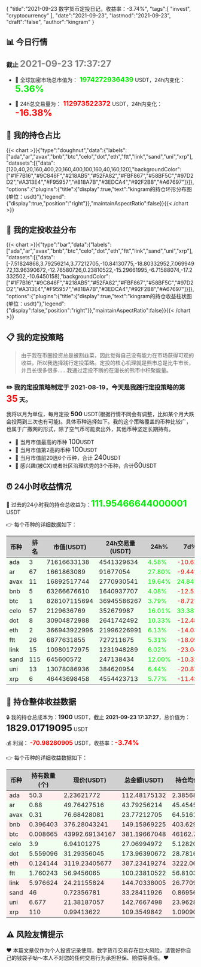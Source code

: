 {
"title":"2021-09-23 数字货币定投日记，收益率：-3.74%",
"tags":[
"invest",
"cryptocurrency"
],
"date":"2021-09-23",
"lastmod":"2021-09-23",
"draft":"false",
"author":"kingram"
}

##  📊 今日行情
### 截止 <font color=grey size=5 >**2021-09-23 17:37:27**</font>
- 🍖 全球加密市场总市值为：<font color=#00EC00 size=4 > **1974272936439**</font> USDT，24h内变化：<font color=#00EC00 size=5 > **5.36%**</font>

- 🍤 24h总交易量为：<font color=#FF0000 size=4 > **112973522372**</font> USDT，24h内变化：<font color=#FF0000 size=5 > **-16.38%**</font>

## 🎨 我的持仓占比
{{< chart >}}{"type":"doughnut","data":{"labels":["ada","ar","avax","bnb","btc","celo","dot","eth","ftt","link","sand","uni","xrp"],"datasets":[{"data":[120,40,20,160,400,20,160,400,100,160,40,160,120],"backgroundColor":["#1F7B16","#9C846F","#218AB5","#52FA82","#FBF867","#58BF5C","#97D2D2","#A313E4","#F95957","#818A7B","#3EDCA4","#92F2B8","#A67697"]}]},"options":{"plugins":{"title":{"display":true,"text":"kingram的持仓环形分布图(单位：usdt)"},"legend":{"display":true,"position":"right"}},"maintainAspectRatio":false}}{{< /chart >}}

## 🍺 我的定投收益分布
{{< chart >}}{"type":"bar","data":{"labels":["ada","ar","avax","bnb","btc","celo","dot","eth","ftt","link","sand","uni","xrp"],"datasets":[{"data":[-7.51824868,3.79256214,3.77212705,-10.84130775,-18.80332952,7.06994972,13.96390672,-12.76580726,0.23810522,-15.29661995,-6.71588074,-17.2332502,-10.6450158],"backgroundColor":["#1F7B16","#9C846F","#218AB5","#52FA82","#FBF867","#58BF5C","#97D2D2","#A313E4","#F95957","#818A7B","#3EDCA4","#92F2B8","#A67697"]}]},"options":{"plugins":{"title":{"display":true,"text":"kingram的持仓收益柱状图(单位：usdt)"},"legend":{"display":false,"position":"right"}},"maintainAspectRatio":false}}{{< /chart >}}

## 📋 我的定投策略

> 由于我在币圈投资总是被割韭菜，因此觉得自己没有能力在市场获得可观的收益，所以我选择践行定投策略。定投的核心机理就是熊市总是比牛市长，并且长很多很多……我通过定投不断的在漫长的熊市中积聚能量。

### ✏️ 我的定投策略制定于 **2021-08-19**，今天是我践行定投策略的第<font color=#FF0000 size=5 > **35**</font> 天。
我将以月为单位，每月定投 <font size=3 ><strong> 500 </strong></font> USDT(根据行情不同会有调整，比如某个月大跌会投两到三次也有可能)。具体币种选择如下。我的这个策略覆盖的币种比较广，也属于广撒网的形式，除了空气币可能卖出外，其他币种坚定长期持有。

- 🥇 当月市值最高的币种 <font size=4 >100</font>USDT
- 🥈 当月市值第2高的币种 <font size=4 >100</font>USDT
- 🥉 当月市值前20选6个币种，合计 <font size=4 >240</font>USDT
- 🏅 感兴趣(被CX)或者社区治理优秀的3个币种，合计<font size=4 >60</font>USDT

## ⏰ 24小时收益情况
📌 过去的24小时我的持仓总收益为：<font color=#00EC00 size=5 >**111.95466644000001**</font> USDT

👉 每个币种的详细数据如下：
<table>
    <thead><tr bgcolor="#d0d0d0" ><th>币种</th><th>排名</th><th>市值(USDT)</th><th>24h交易量(USDT)</th><th>24h%</th><th>7d%</th><th>24h收益</th></tr></thead>
    <tbody>
    <tr>
        <td bgcolor=#F0FFF0>ada</td>
        <td bgcolor=#F0FFF0>3</td>
        <td bgcolor=#F0FFF0>71616633138</td>
        <td bgcolor=#F0FFF0>4541329634</td>
        <td bgcolor=#F0FFF0><font color=#00EC00>4.58%</font></td>
        <td bgcolor=#F0FFF0><font color=#FF0000>-10.62%</font></td>
        <td bgcolor=#F0FFF0><font color=#00EC00 size=3 ><strong>4.92757001</strong></font></td>
    </tr>
    <tr>
        <td bgcolor=#F0FFF0>ar</td>
        <td bgcolor=#F0FFF0>67</td>
        <td bgcolor=#F0FFF0>1661863089</td>
        <td bgcolor=#F0FFF0>91677054</td>
        <td bgcolor=#F0FFF0><font color=#00EC00>27.80%</font></td>
        <td bgcolor=#F0FFF0><font color=#FF0000>-9.44%</font></td>
        <td bgcolor=#F0FFF0><font color=#00EC00 size=3 ><strong>9.52593677</strong></font></td>
    </tr>
    <tr>
        <td bgcolor=#F0FFF0>avax</td>
        <td bgcolor=#F0FFF0>11</td>
        <td bgcolor=#F0FFF0>16892517744</td>
        <td bgcolor=#F0FFF0>2770930541</td>
        <td bgcolor=#F0FFF0><font color=#00EC00>19.64%</font></td>
        <td bgcolor=#F0FFF0><font color=#00EC00>24.84%</font></td>
        <td bgcolor=#F0FFF0><font color=#00EC00 size=3 ><strong>3.90301668</strong></font></td>
    </tr>
    <tr>
        <td bgcolor=#F0FFF0>bnb</td>
        <td bgcolor=#F0FFF0>5</td>
        <td bgcolor=#F0FFF0>63266676610</td>
        <td bgcolor=#F0FFF0>1640937707</td>
        <td bgcolor=#F0FFF0><font color=#00EC00>4.08%</font></td>
        <td bgcolor=#F0FFF0><font color=#FF0000>-12.51%</font></td>
        <td bgcolor=#F0FFF0><font color=#00EC00 size=3 ><strong>5.85278763</strong></font></td>
    </tr>
    <tr>
        <td bgcolor=#F0FFF0>btc</td>
        <td bgcolor=#F0FFF0>1</td>
        <td bgcolor=#F0FFF0>828107115694</td>
        <td bgcolor=#F0FFF0>36945586267</td>
        <td bgcolor=#F0FFF0><font color=#00EC00>3.79%</font></td>
        <td bgcolor=#F0FFF0><font color=#FF0000>-8.72%</font></td>
        <td bgcolor=#F0FFF0><font color=#00EC00 size=3 ><strong>13.90852766</strong></font></td>
    </tr>
    <tr>
        <td bgcolor=#F0FFF0>celo</td>
        <td bgcolor=#F0FFF0>57</td>
        <td bgcolor=#F0FFF0>2129636769</td>
        <td bgcolor=#F0FFF0>352679987</td>
        <td bgcolor=#F0FFF0><font color=#00EC00>16.01%</font></td>
        <td bgcolor=#F0FFF0><font color=#00EC00>33.38%</font></td>
        <td bgcolor=#F0FFF0><font color=#00EC00 size=3 ><strong>3.7354836</strong></font></td>
    </tr>
    <tr>
        <td bgcolor=#F0FFF0>dot</td>
        <td bgcolor=#F0FFF0>8</td>
        <td bgcolor=#F0FFF0>30904872988</td>
        <td bgcolor=#F0FFF0>2641742492</td>
        <td bgcolor=#F0FFF0><font color=#00EC00>10.33%</font></td>
        <td bgcolor=#F0FFF0><font color=#FF0000>-12.48%</font></td>
        <td bgcolor=#F0FFF0><font color=#00EC00 size=3 ><strong>16.29275408</strong></font></td>
    </tr>
    <tr>
        <td bgcolor=#F0FFF0>eth</td>
        <td bgcolor=#F0FFF0>2</td>
        <td bgcolor=#F0FFF0>366943922996</td>
        <td bgcolor=#F0FFF0>21996226991</td>
        <td bgcolor=#F0FFF0><font color=#00EC00>6.13%</font></td>
        <td bgcolor=#F0FFF0><font color=#FF0000>-14.03%</font></td>
        <td bgcolor=#F0FFF0><font color=#00EC00 size=3 ><strong>22.36061108</strong></font></td>
    </tr>
    <tr>
        <td bgcolor=#F0FFF0>ftt</td>
        <td bgcolor=#F0FFF0>26</td>
        <td bgcolor=#F0FFF0>6877631855</td>
        <td bgcolor=#F0FFF0>727211675</td>
        <td bgcolor=#F0FFF0><font color=#00EC00>5.31%</font></td>
        <td bgcolor=#F0FFF0><font color=#FF0000>-18.09%</font></td>
        <td bgcolor=#F0FFF0><font color=#00EC00 size=3 ><strong>5.05355527</strong></font></td>
    </tr>
    <tr>
        <td bgcolor=#F0FFF0>link</td>
        <td bgcolor=#F0FFF0>15</td>
        <td bgcolor=#F0FFF0>10980172975</td>
        <td bgcolor=#F0FFF0>1231948289</td>
        <td bgcolor=#F0FFF0><font color=#00EC00>6.02%</font></td>
        <td bgcolor=#F0FFF0><font color=#FF0000>-23.04%</font></td>
        <td bgcolor=#F0FFF0><font color=#00EC00 size=3 ><strong>8.22177539</strong></font></td>
    </tr>
    <tr>
        <td bgcolor=#F0FFF0>sand</td>
        <td bgcolor=#F0FFF0>115</td>
        <td bgcolor=#F0FFF0>645600572</td>
        <td bgcolor=#F0FFF0>247138434</td>
        <td bgcolor=#F0FFF0><font color=#00EC00>12.00%</font></td>
        <td bgcolor=#F0FFF0><font color=#FF0000>-10.32%</font></td>
        <td bgcolor=#F0FFF0><font color=#00EC00 size=3 ><strong>3.56685641</strong></font></td>
    </tr>
    <tr>
        <td bgcolor=#F0FFF0>uni</td>
        <td bgcolor=#F0FFF0>13</td>
        <td bgcolor=#F0FFF0>13078086936</td>
        <td bgcolor=#F0FFF0>384620954</td>
        <td bgcolor=#F0FFF0><font color=#00EC00>6.44%</font></td>
        <td bgcolor=#F0FFF0><font color=#FF0000>-20.87%</font></td>
        <td bgcolor=#F0FFF0><font color=#00EC00 size=3 ><strong>8.63828298</strong></font></td>
    </tr>
    <tr>
        <td bgcolor=#F0FFF0>xrp</td>
        <td bgcolor=#F0FFF0>6</td>
        <td bgcolor=#F0FFF0>46443698458</td>
        <td bgcolor=#F0FFF0>4554423713</td>
        <td bgcolor=#F0FFF0><font color=#00EC00>5.77%</font></td>
        <td bgcolor=#F0FFF0><font color=#FF0000>-11.43%</font></td>
        <td bgcolor=#F0FFF0><font color=#00EC00 size=3 ><strong>5.96750888</strong></font></td>
    </tr>
    </tbody>
</table>

## 🎯 持仓整体收益数据

🔒 我的持仓总成本为：<font size=3 >**1900**</font> USDT，截止 **2021-09-23 17:37:27**，总价值为：<font  size=5 >**1829.01719095**</font> USDT

💰 利润： <font color=#FF0000 size=3 >**-70.98280905**</font> USDT，收益率：<font color=#FF0000 size=4 >**-3.74%**</font>

👉 每个币种的详细收益数据如下：

<table>
    <thead><tr bgcolor="#d0d0d0" ><th>币种</th><th>持有数量(个)</th><th>现价(USDT)</th><th>总金额(USDT)</th><th>持仓均价(USDT)</th><th>成本(USDT)</th><th>利润(USDT)</th><th>收益率</th></tr></thead>
    <tbody>
    <tr>
        <td bgcolor=#FFECEC>ada</td>
        <td bgcolor=#FFECEC>50.3</td>
        <td bgcolor=#FFECEC>2.23621772</td>
        <td bgcolor=#FFECEC>112.48175132</td>
        <td bgcolor=#FFECEC>2.38568588</td>
        <td bgcolor=#FFECEC>120</td>
        <td bgcolor=#FFECEC>-7.51824868</td>
        <td bgcolor=#FFECEC><font color=#FF0000 size=3 ><strong>-6.27%</strong></font></td>
    </tr>
    <tr>
        <td bgcolor=#F0FFF0>ar</td>
        <td bgcolor=#F0FFF0>0.88</td>
        <td bgcolor=#F0FFF0>49.76427516</td>
        <td bgcolor=#F0FFF0>43.79256214</td>
        <td bgcolor=#F0FFF0>45.45454545</td>
        <td bgcolor=#F0FFF0>40</td>
        <td bgcolor=#F0FFF0>3.79256214</td>
        <td bgcolor=#F0FFF0><font color=#00EC00 size=3 ><strong>9.48%</strong></font></td>
    </tr>
    <tr>
        <td bgcolor=#F0FFF0>avax</td>
        <td bgcolor=#F0FFF0>0.31</td>
        <td bgcolor=#F0FFF0>76.68428081</td>
        <td bgcolor=#F0FFF0>23.77212705</td>
        <td bgcolor=#F0FFF0>64.51612903</td>
        <td bgcolor=#F0FFF0>20</td>
        <td bgcolor=#F0FFF0>3.77212705</td>
        <td bgcolor=#F0FFF0><font color=#00EC00 size=3 ><strong>18.86%</strong></font></td>
    </tr>
    <tr>
        <td bgcolor=#FFECEC>bnb</td>
        <td bgcolor=#FFECEC>0.396403</td>
        <td bgcolor=#FFECEC>376.28043241</td>
        <td bgcolor=#FFECEC>149.15869225</td>
        <td bgcolor=#FFECEC>403.62963953</td>
        <td bgcolor=#FFECEC>160</td>
        <td bgcolor=#FFECEC>-10.84130775</td>
        <td bgcolor=#FFECEC><font color=#FF0000 size=3 ><strong>-6.78%</strong></font></td>
    </tr>
    <tr>
        <td bgcolor=#FFECEC>btc</td>
        <td bgcolor=#FFECEC>0.008665</td>
        <td bgcolor=#FFECEC>43992.69134167</td>
        <td bgcolor=#FFECEC>381.19667048</td>
        <td bgcolor=#FFECEC>46162.72360069</td>
        <td bgcolor=#FFECEC>400</td>
        <td bgcolor=#FFECEC>-18.80332952</td>
        <td bgcolor=#FFECEC><font color=#FF0000 size=3 ><strong>-4.70%</strong></font></td>
    </tr>
    <tr>
        <td bgcolor=#F0FFF0>celo</td>
        <td bgcolor=#F0FFF0>3.9</td>
        <td bgcolor=#F0FFF0>6.94101275</td>
        <td bgcolor=#F0FFF0>27.06994972</td>
        <td bgcolor=#F0FFF0>5.12820513</td>
        <td bgcolor=#F0FFF0>20</td>
        <td bgcolor=#F0FFF0>7.06994972</td>
        <td bgcolor=#F0FFF0><font color=#00EC00 size=3 ><strong>35.35%</strong></font></td>
    </tr>
    <tr>
        <td bgcolor=#F0FFF0>dot</td>
        <td bgcolor=#F0FFF0>5.559096</td>
        <td bgcolor=#F0FFF0>31.29356045</td>
        <td bgcolor=#F0FFF0>173.96390672</td>
        <td bgcolor=#F0FFF0>28.78165802</td>
        <td bgcolor=#F0FFF0>160</td>
        <td bgcolor=#F0FFF0>13.96390672</td>
        <td bgcolor=#F0FFF0><font color=#00EC00 size=3 ><strong>8.73%</strong></font></td>
    </tr>
    <tr>
        <td bgcolor=#FFECEC>eth</td>
        <td bgcolor=#FFECEC>0.124144</td>
        <td bgcolor=#FFECEC>3119.23405677</td>
        <td bgcolor=#FFECEC>387.23419274</td>
        <td bgcolor=#FFECEC>3222.06469906</td>
        <td bgcolor=#FFECEC>400</td>
        <td bgcolor=#FFECEC>-12.76580726</td>
        <td bgcolor=#FFECEC><font color=#FF0000 size=3 ><strong>-3.19%</strong></font></td>
    </tr>
    <tr>
        <td bgcolor=#F0FFF0>ftt</td>
        <td bgcolor=#F0FFF0>1.760243</td>
        <td bgcolor=#F0FFF0>56.9456065</td>
        <td bgcolor=#F0FFF0>100.23810522</td>
        <td bgcolor=#F0FFF0>56.81033812</td>
        <td bgcolor=#F0FFF0>100</td>
        <td bgcolor=#F0FFF0>0.23810522</td>
        <td bgcolor=#F0FFF0><font color=#00EC00 size=3 ><strong>0.24%</strong></font></td>
    </tr>
    <tr>
        <td bgcolor=#FFECEC>link</td>
        <td bgcolor=#FFECEC>5.976624</td>
        <td bgcolor=#FFECEC>24.21155824</td>
        <td bgcolor=#FFECEC>144.70338005</td>
        <td bgcolor=#FFECEC>26.77096635</td>
        <td bgcolor=#FFECEC>160</td>
        <td bgcolor=#FFECEC>-15.29661995</td>
        <td bgcolor=#FFECEC><font color=#FF0000 size=3 ><strong>-9.56%</strong></font></td>
    </tr>
    <tr>
        <td bgcolor=#FFECEC>sand</td>
        <td bgcolor=#FFECEC>46</td>
        <td bgcolor=#FFECEC>0.72356781</td>
        <td bgcolor=#FFECEC>33.28411926</td>
        <td bgcolor=#FFECEC>0.86956522</td>
        <td bgcolor=#FFECEC>40</td>
        <td bgcolor=#FFECEC>-6.71588074</td>
        <td bgcolor=#FFECEC><font color=#FF0000 size=3 ><strong>-16.79%</strong></font></td>
    </tr>
    <tr>
        <td bgcolor=#FFECEC>uni</td>
        <td bgcolor=#FFECEC>6.677</td>
        <td bgcolor=#FFECEC>21.38187057</td>
        <td bgcolor=#FFECEC>142.7667498</td>
        <td bgcolor=#FFECEC>23.96285757</td>
        <td bgcolor=#FFECEC>160</td>
        <td bgcolor=#FFECEC>-17.2332502</td>
        <td bgcolor=#FFECEC><font color=#FF0000 size=3 ><strong>-10.77%</strong></font></td>
    </tr>
    <tr>
        <td bgcolor=#FFECEC>xrp</td>
        <td bgcolor=#FFECEC>110</td>
        <td bgcolor=#FFECEC>0.99413622</td>
        <td bgcolor=#FFECEC>109.3549842</td>
        <td bgcolor=#FFECEC>1.09090909</td>
        <td bgcolor=#FFECEC>120</td>
        <td bgcolor=#FFECEC>-10.6450158</td>
        <td bgcolor=#FFECEC><font color=#FF0000 size=3 ><strong>-8.87%</strong></font></td>
    </tr>
    </tbody>
</table>

## ⚠️ 风险友情提示
❤ 本篇文章仅作为个人投资记录使用，数字货币交易存在巨大风险，请管好你自己的钱袋子呦～本人不对您的任何交易行为承担担保、赔偿等责任。❤